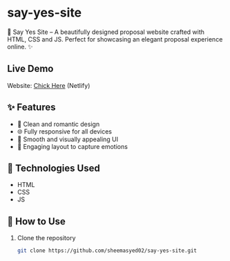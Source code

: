 # say-yes-site
📌 Say Yes Site – A beautifully designed proposal website crafted with HTML, CSS and JS. Perfect for showcasing an elegant proposal experience online. ✨

## Live Demo
Website: [Chick Here](https://say-yes-site.netlify.app/) (Netlify)

## ✨ Features
- 📌 Clean and romantic design  
- 🌐 Fully responsive for all devices  
- 🎨 Smooth and visually appealing UI  
- 💖 Engaging layout to capture emotions  

## 🚀 Technologies Used
- HTML  
- CSS
- JS

## 🎯 How to Use
1. Clone the repository  
   ```bash
   git clone https://github.com/sheemasyed02/say-yes-site.git
